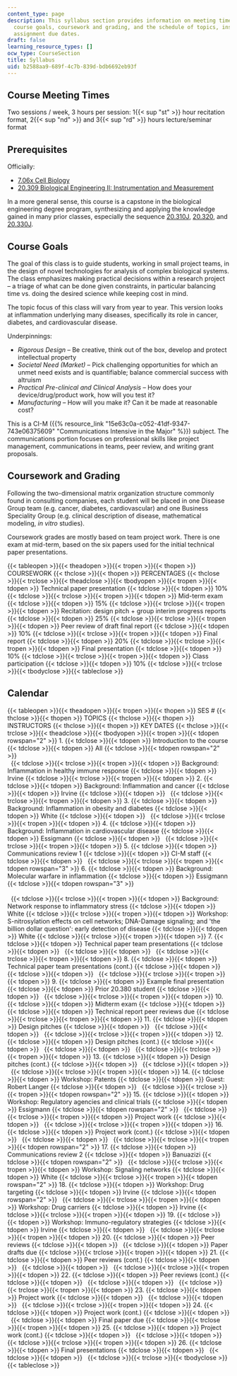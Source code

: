 ```yaml
---
content_type: page
description: This syllabus section provides information on meeting times, prerequisites,
  course goals, coursework and grading, and the schedule of topics, instructors, and
  assignment due dates.
draft: false
learning_resource_types: []
ocw_type: CourseSection
title: Syllabus
uid: b2588aa9-689f-4c7b-839d-bdb6692eb93f
---
```

## Course Meeting Times

Two sessions / week, 3 hours per session: 1{{< sup "st" >}} hour recitation format, 2{{< sup "nd" >}} and 3{{< sup "rd" >}} hours lecture/seminar format

## Prerequisites

Officially:

- [7.06x Cell Biology](/courses/res-7-007-7-06x-cell-biology/)
- [20.309 Biological Engineering II: Instrumentation and Measurement](/courses/20-309-biological-engineering-ii-instrumentation-and-measurement-fall-2006)

In a more general sense, this course is a capstone in the biological engineering degree program, synthesizing and applying the knowledge gained in many prior classes, especially the sequence [20.310J](/courses/20-310j-molecular-cellular-and-tissue-biomechanics-spring-2015), [20.320](/courses/20-320-analysis-of-biomolecular-and-cellular-systems-fall-2012), and [20.330J](/courses/20-330j-fields-forces-and-flows-in-biological-systems-spring-2007).

## Course Goals

The goal of this class is to guide students, working in small project teams, in the design of novel technologies for analysis of complex biological systems. The class emphasizes making practical decisions within a research project – a triage of what can be done given constraints, in particular balancing time vs. doing the desired science while keeping cost in mind.

The topic focus of this class will vary from year to year. This version looks at inflammation underlying many diseases, specifically its role in cancer, diabetes, and cardiovascular disease.

Underpinnings:

- *Rigorous Design* – Be creative, think out of the box, develop and protect intellectual property
- *Societal Need (Market)* – Pick challenging opportunities for which an unmet need exists and is quantifiable; balance commercial success with altruism
- *Practical Pre-clinical and Clinical Analysis* – How does your device/drug/product work, how will you test it?
- *Manufacturing* – How will you make it? Can it be made at reasonable cost?

This is a CI-M ({{% resource_link "15e63c0a-c052-41df-9347-743e06375609" "Communications Intensive in the Major" %}}) subject. The communications portion focuses on professional skills like project management, communications in teams, peer review, and writing grant proposals.

## Coursework and Grading

Following the two-dimensional matrix organization structure commonly found in consulting companies, each student will be placed in one Disease Group team (e.g. cancer, diabetes, cardiovascular) and one Business Speciality Group (e.g. clinical description of disease, mathematical modeling, *in vitro* studies).

Coursework grades are mostly based on team project work. There is one exam at mid-term, based on the six papers used for the initial technical paper presentations.

{{< tableopen >}}{{< theadopen >}}{{< tropen >}}{{< thopen >}}
COURSEWORK
{{< thclose >}}{{< thopen >}}
PERCENTAGES
{{< thclose >}}{{< trclose >}}{{< theadclose >}}{{< tbodyopen >}}{{< tropen >}}{{< tdopen >}}
Technical paper presentation
{{< tdclose >}}{{< tdopen >}}
10%
{{< tdclose >}}{{< trclose >}}{{< tropen >}}{{< tdopen >}}
Mid-term exam
{{< tdclose >}}{{< tdopen >}}
15%
{{< tdclose >}}{{< trclose >}}{{< tropen >}}{{< tdopen >}}
Recitation: design pitch + group interim progress reports
{{< tdclose >}}{{< tdopen >}}
25%
{{< tdclose >}}{{< trclose >}}{{< tropen >}}{{< tdopen >}}
Peer review of draft final report
{{< tdclose >}}{{< tdopen >}}
10%
{{< tdclose >}}{{< trclose >}}{{< tropen >}}{{< tdopen >}}
Final report
{{< tdclose >}}{{< tdopen >}}
20%
{{< tdclose >}}{{< trclose >}}{{< tropen >}}{{< tdopen >}}
Final presentation
{{< tdclose >}}{{< tdopen >}}
10%
{{< tdclose >}}{{< trclose >}}{{< tropen >}}{{< tdopen >}}
Class participation
{{< tdclose >}}{{< tdopen >}}
10%
{{< tdclose >}}{{< trclose >}}{{< tbodyclose >}}{{< tableclose >}}

## Calendar

{{< tableopen >}}{{< theadopen >}}{{< tropen >}}{{< thopen >}}
SES #
{{< thclose >}}{{< thopen >}}
TOPICS
{{< thclose >}}{{< thopen >}}
INSTRUCTORS
{{< thclose >}}{{< thopen >}}
KEY DATES
{{< thclose >}}{{< trclose >}}{{< theadclose >}}{{< tbodyopen >}}{{< tropen >}}{{< tdopen rowspan="2" >}}
1.
{{< tdclose >}}{{< tdopen >}}
Introduction to the course
{{< tdclose >}}{{< tdopen >}}
All
{{< tdclose >}}{{< tdopen rowspan="2" >}}
     
 
{{< tdclose >}}{{< trclose >}}{{< tropen >}}{{< tdopen >}}
Background: Inflammation in healthy immune response
{{< tdclose >}}{{< tdopen >}}
Irvine
{{< tdclose >}}{{< trclose >}}{{< tropen >}}{{< tdopen >}}
2.
{{< tdclose >}}{{< tdopen >}}
Background: Inflammation and cancer
{{< tdclose >}}{{< tdopen >}}
Irvine
{{< tdclose >}}{{< tdopen >}}
 
{{< tdclose >}}{{< trclose >}}{{< tropen >}}{{< tdopen >}}
3.
{{< tdclose >}}{{< tdopen >}}
Background: Inflammation in obesity and diabetes
{{< tdclose >}}{{< tdopen >}}
White
{{< tdclose >}}{{< tdopen >}}
 
{{< tdclose >}}{{< trclose >}}{{< tropen >}}{{< tdopen >}}
4.
{{< tdclose >}}{{< tdopen >}}
Background: Inflammation in cardiovascular disease
{{< tdclose >}}{{< tdopen >}}
Essigmann
{{< tdclose >}}{{< tdopen >}}
 
{{< tdclose >}}{{< trclose >}}{{< tropen >}}{{< tdopen >}}
5.
{{< tdclose >}}{{< tdopen >}}
Communications review 1
{{< tdclose >}}{{< tdopen >}}
CI-M staff
{{< tdclose >}}{{< tdopen >}}
 
{{< tdclose >}}{{< trclose >}}{{< tropen >}}{{< tdopen rowspan="3" >}}
6.
{{< tdclose >}}{{< tdopen >}}
Background: Molecular warfare in inflammation
{{< tdclose >}}{{< tdopen >}}
Essigmann
{{< tdclose >}}{{< tdopen rowspan="3" >}}
     
     
 
{{< tdclose >}}{{< trclose >}}{{< tropen >}}{{< tdopen >}}
Background: Network response to inflammatory stress
{{< tdclose >}}{{< tdopen >}}
White
{{< tdclose >}}{{< trclose >}}{{< tropen >}}{{< tdopen >}}
Workshop: S-nitrosylation effects on cell networks; DNA-Damage signaling; and 'the billion dollar question': early detection of disease
{{< tdclose >}}{{< tdopen >}}
White
{{< tdclose >}}{{< trclose >}}{{< tropen >}}{{< tdopen >}}
7.
{{< tdclose >}}{{< tdopen >}}
Technical paper team presentations
{{< tdclose >}}{{< tdopen >}}
 
{{< tdclose >}}{{< tdopen >}}
 
{{< tdclose >}}{{< trclose >}}{{< tropen >}}{{< tdopen >}}
8.
{{< tdclose >}}{{< tdopen >}}
Technical paper team presentations (cont.)
{{< tdclose >}}{{< tdopen >}}
 
{{< tdclose >}}{{< tdopen >}}
 
{{< tdclose >}}{{< trclose >}}{{< tropen >}}{{< tdopen >}}
9.
{{< tdclose >}}{{< tdopen >}}
Example final presentation
{{< tdclose >}}{{< tdopen >}}
Prior 20.380 student
{{< tdclose >}}{{< tdopen >}}
 
{{< tdclose >}}{{< trclose >}}{{< tropen >}}{{< tdopen >}}
10.
{{< tdclose >}}{{< tdopen >}}
Midterm exam
{{< tdclose >}}{{< tdopen >}}
 
{{< tdclose >}}{{< tdopen >}}
Technical report peer reviews due
{{< tdclose >}}{{< trclose >}}{{< tropen >}}{{< tdopen >}}
11.
{{< tdclose >}}{{< tdopen >}}
Design pitches
{{< tdclose >}}{{< tdopen >}}
 
{{< tdclose >}}{{< tdopen >}}
 
{{< tdclose >}}{{< trclose >}}{{< tropen >}}{{< tdopen >}}
12.
{{< tdclose >}}{{< tdopen >}}
Design pitches (cont.)
{{< tdclose >}}{{< tdopen >}}
 
{{< tdclose >}}{{< tdopen >}}
 
{{< tdclose >}}{{< trclose >}}{{< tropen >}}{{< tdopen >}}
13.
{{< tdclose >}}{{< tdopen >}}
Design pitches (cont.)
{{< tdclose >}}{{< tdopen >}}
 
{{< tdclose >}}{{< tdopen >}}
 
{{< tdclose >}}{{< trclose >}}{{< tropen >}}{{< tdopen >}}
14.
{{< tdclose >}}{{< tdopen >}}
Workshop: Patents
{{< tdclose >}}{{< tdopen >}}
Guest: Robert Langer
{{< tdclose >}}{{< tdopen >}}
 
{{< tdclose >}}{{< trclose >}}{{< tropen >}}{{< tdopen rowspan="2" >}}
15.
{{< tdclose >}}{{< tdopen >}}
Workshop: Regulatory agencies and clinical trials
{{< tdclose >}}{{< tdopen >}}
Essigmann
{{< tdclose >}}{{< tdopen rowspan="2" >}}
 
{{< tdclose >}}{{< trclose >}}{{< tropen >}}{{< tdopen >}}
Project work
{{< tdclose >}}{{< tdopen >}}
 
{{< tdclose >}}{{< trclose >}}{{< tropen >}}{{< tdopen >}}
16.
{{< tdclose >}}{{< tdopen >}}
Project work (cont.)
{{< tdclose >}}{{< tdopen >}}
 
{{< tdclose >}}{{< tdopen >}}
 
{{< tdclose >}}{{< trclose >}}{{< tropen >}}{{< tdopen rowspan="2" >}}
17.
{{< tdclose >}}{{< tdopen >}}
Communications review 2
{{< tdclose >}}{{< tdopen >}}
Banuazizi
{{< tdclose >}}{{< tdopen rowspan="2" >}}
 
{{< tdclose >}}{{< trclose >}}{{< tropen >}}{{< tdopen >}}
Workshop: Signaling networks
{{< tdclose >}}{{< tdopen >}}
White
{{< tdclose >}}{{< trclose >}}{{< tropen >}}{{< tdopen rowspan="2" >}}
18.
{{< tdclose >}}{{< tdopen >}}
Workshop: Drug targeting
{{< tdclose >}}{{< tdopen >}}
Irvine
{{< tdclose >}}{{< tdopen rowspan="2" >}}
 
{{< tdclose >}}{{< trclose >}}{{< tropen >}}{{< tdopen >}}
Workshop: Drug carriers
{{< tdclose >}}{{< tdopen >}}
Irvine
{{< tdclose >}}{{< trclose >}}{{< tropen >}}{{< tdopen >}}
19.
{{< tdclose >}}{{< tdopen >}}
Workshop: Immuno-regulatory strategies
{{< tdclose >}}{{< tdopen >}}
Irvine
{{< tdclose >}}{{< tdopen >}}
 
{{< tdclose >}}{{< trclose >}}{{< tropen >}}{{< tdopen >}}
20.
{{< tdclose >}}{{< tdopen >}}
Peer reviews
{{< tdclose >}}{{< tdopen >}}
 
{{< tdclose >}}{{< tdopen >}}
Paper drafts due
{{< tdclose >}}{{< trclose >}}{{< tropen >}}{{< tdopen >}}
21.
{{< tdclose >}}{{< tdopen >}}
Peer reviews (cont.)
{{< tdclose >}}{{< tdopen >}}
 
{{< tdclose >}}{{< tdopen >}}
 
{{< tdclose >}}{{< trclose >}}{{< tropen >}}{{< tdopen >}}
22.
{{< tdclose >}}{{< tdopen >}}
Peer reviews (cont.)
{{< tdclose >}}{{< tdopen >}}
 
{{< tdclose >}}{{< tdopen >}}
 
{{< tdclose >}}{{< trclose >}}{{< tropen >}}{{< tdopen >}}
23.
{{< tdclose >}}{{< tdopen >}}
Project work
{{< tdclose >}}{{< tdopen >}}
 
{{< tdclose >}}{{< tdopen >}}
 
{{< tdclose >}}{{< trclose >}}{{< tropen >}}{{< tdopen >}}
24.
{{< tdclose >}}{{< tdopen >}}
Project work (cont.)
{{< tdclose >}}{{< tdopen >}}
 
{{< tdclose >}}{{< tdopen >}}
Final paper due
{{< tdclose >}}{{< trclose >}}{{< tropen >}}{{< tdopen >}}
25.
{{< tdclose >}}{{< tdopen >}}
Project work (cont.)
{{< tdclose >}}{{< tdopen >}}
 
{{< tdclose >}}{{< tdopen >}}
 
{{< tdclose >}}{{< trclose >}}{{< tropen >}}{{< tdopen >}}
26.
{{< tdclose >}}{{< tdopen >}}
Final presentations
{{< tdclose >}}{{< tdopen >}}
 
{{< tdclose >}}{{< tdopen >}}
 
{{< tdclose >}}{{< trclose >}}{{< tbodyclose >}}{{< tableclose >}}
